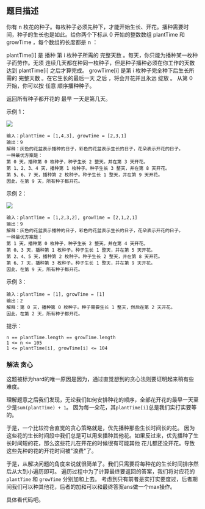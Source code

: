 ## 题目描述
你有 n 枚花的种子。每枚种子必须先种下，才能开始生长、开花。播种需要时间，种子的生长也是如此。给你两个下标从 0 开始的整数数组 plantTime 和 growTime ，每个数组的长度都是 n ：

plantTime[i] 是 播种 第 i 枚种子所需的 完整天数 。每天，你只能为播种某一枚种子而劳作。无须 连续几天都在种同一枚种子，但是种子播种必须在你工作的天数达到 plantTime[i] 之后才算完成。
growTime[i] 是第 i 枚种子完全种下后生长所需的 完整天数 。在它生长的最后一天 之后 ，将会开花并且永远 绽放 。
从第 0 开始，你可以按 任意 顺序播种种子。

返回所有种子都开花的 最早 一天是第几天。

示例 1：

![](https://assets.leetcode.com/uploads/2021/12/21/1.png)
```
输入：plantTime = [1,4,3], growTime = [2,3,1]
输出：9
解释：灰色的花盆表示播种的日子，彩色的花盆表示生长的日子，花朵表示开花的日子。
一种最优方案是：
第 0 天，播种第 0 枚种子，种子生长 2 整天。并在第 3 天开花。
第 1、2、3、4 天，播种第 1 枚种子。种子生长 3 整天，并在第 8 天开花。
第 5、6、7 天，播种第 2 枚种子。种子生长 1 整天，并在第 9 天开花。
因此，在第 9 天，所有种子都开花。 
```
示例 2：

![](https://assets.leetcode.com/uploads/2021/12/21/2.png)
```
输入：plantTime = [1,2,3,2], growTime = [2,1,2,1]
输出：9
解释：灰色的花盆表示播种的日子，彩色的花盆表示生长的日子，花朵表示开花的日子。 
一种最优方案是：
第 1 天，播种第 0 枚种子，种子生长 2 整天。并在第 4 天开花。
第 0、3 天，播种第 1 枚种子。种子生长 1 整天，并在第 5 天开花。
第 2、4、5 天，播种第 2 枚种子。种子生长 2 整天，并在第 8 天开花。
第 6、7 天，播种第 3 枚种子。种子生长 1 整天，并在第 9 天开花。
因此，在第 9 天，所有种子都开花。
```
示例 3：
```
输入：plantTime = [1], growTime = [1]
输出：2
解释：第 0 天，播种第 0 枚种子。种子需要生长 1 整天，然后在第 2 天开花。
因此，在第 2 天，所有种子都开花。
```

提示：
```
n == plantTime.length == growTime.length
1 <= n <= 105
1 <= plantTime[i], growTime[i] <= 104
```

### 解法 贪心
这题被标为hard的唯一原因是因为，通过直觉想到的贪心法则要证明起来稍有些难度。

理解题意之后我们发现，无论我们如何安排种花的顺序，全部花开花的最早一天至少是`sum(plantTime) + 1`。
因为每一朵花，其`plantTime[i]`总是我们实打实要等的。

于是，一个比较符合直觉的贪心策略就是，优先播种那些生长时间长的花。
因为这些花的生长时间段中我们总是可以用来播种其他花。如果反过来，优先播种了生长时间短的花，那么这些花儿在开花的时候很有可能其他
花儿都还没开花。导致这些先种的花的开花时间被"浪费"了。

于是，从解决问题的角度来说就很简单了。我们只需要将每种花的生长时间排序然后从大到小遍历即可。
遍历过程中为了计算最终要返回的答案，我们将对应花的 `plantTime` 和 `growTime` 分别加和上去。
考虑到只有前者是实打实要度过，后者期间我们可以种其他花，后者的加和可以和最终答案ans做一个max操作。

具体看代码吧。